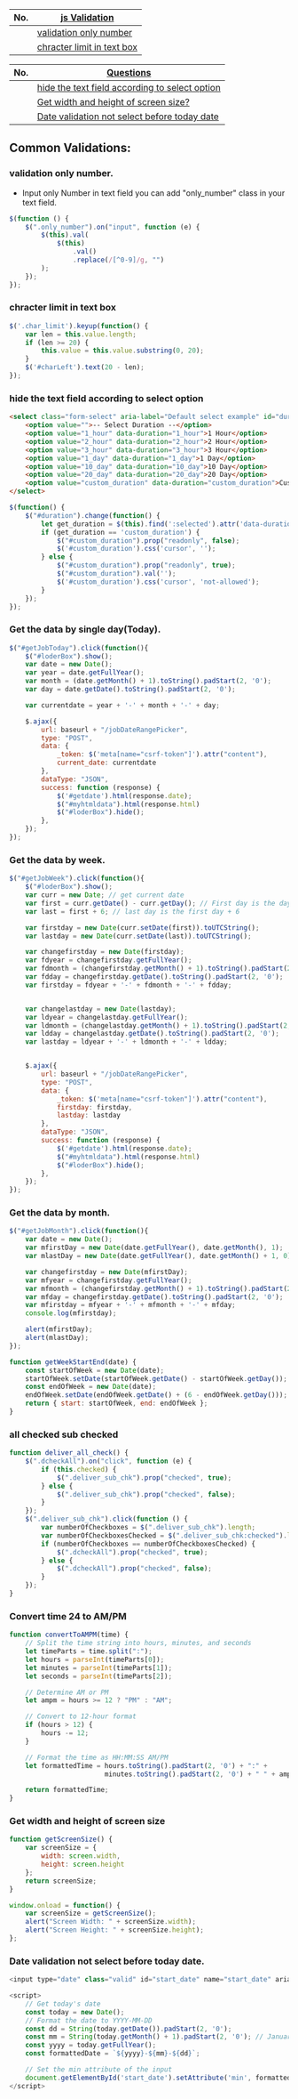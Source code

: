 |  No.  | [js Validation]()                                         |
| :---: | --------------------------------------------------------- |
|       | [validation only number](#validation-only-number)         |
|       | [chracter limit in text box](#chracter-limit-in-text-box) |

|  No.  | [Questions]()                                                                                     |
| :---: | ------------------------------------------------------------------------------------------------- |
|       | [hide the text field according to select option](#hide-the-text-field-according-to-select-option) |
|       | [Get width and height of screen size?](#get-width-and-height-of-screen-size)                      |
|       | [Date validation not select before today date](#date-validation-not-select-before-today-date)     |

## Common Validations:

### validation only number.
* Input only Number in text field you can add "only_number" class in your text field.
```javascript
$(function () {
    $(".only_number").on("input", function (e) {
        $(this).val(
            $(this)
                .val()
                .replace(/[^0-9]/g, "")
        );
    });
});
```

### chracter limit in text box
```javascript
$('.char_limit').keyup(function() {
    var len = this.value.length;
    if (len >= 20) {
        this.value = this.value.substring(0, 20);
    }
    $('#charLeft').text(20 - len);
});
```

### hide the text field according to select option
```html
<select class="form-select" aria-label="Default select example" id="duration" name="duration">
    <option value="">-- Select Duration --</option>
    <option value="1_hour" data-duration="1_hour">1 Hour</option>
    <option value="2_hour" data-duration="2_hour">2 Hour</option>
    <option value="3_hour" data-duration="3_hour">3 Hour</option>
    <option value="1_day" data-duration="1_day">1 Day</option>
    <option value="10_day" data-duration="10_day">10 Day</option>
    <option value="20_day" data-duration="20_day">20 Day</option>
    <option value="custom_duration" data-duration="custom_duration">Custom in Days</option>
</select>
```
```javascript
$(function() {
    $("#duration").change(function() {
        let get_duration = $(this).find(':selected').attr('data-duration')
        if (get_duration == 'custom_duration') {
            $("#custom_duration").prop("readonly", false);
            $('#custom_duration').css('cursor', '');
        } else {
            $("#custom_duration").prop("readonly", true);
            $("#custom_duration").val('');
            $('#custom_duration').css('cursor', 'not-allowed');
        }
    });
});
```




### Get the data by single day(Today).
```javascript
$("#getJobToday").click(function(){
    $("#loderBox").show();
    var date = new Date();
    var year = date.getFullYear();
    var month = (date.getMonth() + 1).toString().padStart(2, '0');
    var day = date.getDate().toString().padStart(2, '0');

    var currentdate = year + '-' + month + '-' + day;

    $.ajax({
        url: baseurl + "/jobDateRangePicker",
        type: "POST",
        data: {
            _token: $('meta[name="csrf-token"]').attr("content"),
            current_date: currentdate
        },
        dataType: "JSON",
        success: function (response) {               
            $('#getdate').html(response.date);
            $("#myhtmldata").html(response.html)
            $("#loderBox").hide();
        },
    });
});
```

### Get the data by week.
```javascript
$("#getJobWeek").click(function(){
    $("#loderBox").show();
    var curr = new Date; // get current date
    var first = curr.getDate() - curr.getDay(); // First day is the day of the month - the day of the week
    var last = first + 6; // last day is the first day + 6

    var firstday = new Date(curr.setDate(first)).toUTCString();
    var lastday = new Date(curr.setDate(last)).toUTCString();

    var changefirstday = new Date(firstday);
    var fdyear = changefirstday.getFullYear();
    var fdmonth = (changefirstday.getMonth() + 1).toString().padStart(2, '0');
    var fdday = changefirstday.getDate().toString().padStart(2, '0');
    var firstday = fdyear + '-' + fdmonth + '-' + fdday;


    var changelastday = new Date(lastday);
    var ldyear = changelastday.getFullYear();
    var ldmonth = (changelastday.getMonth() + 1).toString().padStart(2, '0');
    var ldday = changelastday.getDate().toString().padStart(2, '0');
    var lastday = ldyear + '-' + ldmonth + '-' + ldday;


    $.ajax({
        url: baseurl + "/jobDateRangePicker",
        type: "POST",
        data: {
            _token: $('meta[name="csrf-token"]').attr("content"),
            firstday: firstday,
            lastday: lastday
        },
        dataType: "JSON",
        success: function (response) {               
            $('#getdate').html(response.date);
            $("#myhtmldata").html(response.html)
            $("#loderBox").hide();
        },
    });
});
```

### Get the data by month.
```javascript
$("#getJobMonth").click(function(){
    var date = new Date();
    var mfirstDay = new Date(date.getFullYear(), date.getMonth(), 1);
    var mlastDay = new Date(date.getFullYear(), date.getMonth() + 1, 0);

    var changefirstday = new Date(mfirstDay);
    var mfyear = changefirstday.getFullYear();
    var mfmonth = (changefirstday.getMonth() + 1).toString().padStart(2, '0');
    var mfday = changefirstday.getDate().toString().padStart(2, '0');
    var mfirstday = mfyear + '-' + mfmonth + '-' + mfday;
    console.log(mfirstday);

    alert(mfirstDay);
    alert(mlastDay);
});

function getWeekStartEnd(date) { 
    const startOfWeek = new Date(date);
    startOfWeek.setDate(startOfWeek.getDate() - startOfWeek.getDay());
    const endOfWeek = new Date(date);
    endOfWeek.setDate(endOfWeek.getDate() + (6 - endOfWeek.getDay()));
    return { start: startOfWeek, end: endOfWeek };
} 
```


### all checked sub checked
```javascript
function deliver_all_check() {
    $(".dcheckAll").on("click", function (e) {
        if (this.checked) {
            $(".deliver_sub_chk").prop("checked", true);
        } else {
            $(".deliver_sub_chk").prop("checked", false);
        }
    });
    $(".deliver_sub_chk").click(function () {
        var numberOfCheckboxes = $(".deliver_sub_chk").length;
        var numberOfCheckboxesChecked = $(".deliver_sub_chk:checked").length;
        if (numberOfCheckboxes == numberOfCheckboxesChecked) {
            $(".dcheckAll").prop("checked", true);
        } else {
            $(".dcheckAll").prop("checked", false);
        }
    });
}
```


### Convert time 24 to AM/PM
```javascript
function convertToAMPM(time) {
    // Split the time string into hours, minutes, and seconds
    let timeParts = time.split(":");
    let hours = parseInt(timeParts[0]);
    let minutes = parseInt(timeParts[1]);
    let seconds = parseInt(timeParts[2]);

    // Determine AM or PM
    let ampm = hours >= 12 ? "PM" : "AM";

    // Convert to 12-hour format
    if (hours > 12) {
        hours -= 12;
    }

    // Format the time as HH:MM:SS AM/PM
    let formattedTime = hours.toString().padStart(2, '0') + ":" + 
                        minutes.toString().padStart(2, '0') + " " + ampm;

    return formattedTime;
}
```

### Get width and height of screen size
```javascript
function getScreenSize() {
    var screenSize = {
        width: screen.width,
        height: screen.height
    };
    return screenSize;
}

window.onload = function() {
    var screenSize = getScreenSize();
    alert("Screen Width: " + screenSize.width);
    alert("Screen Height: " + screenSize.height);
};
```


### Date validation not select before today date.
```javascript
<input type="date" class="valid" id="start_date" name="start_date" aria-invalid="false">

<script>
    // Get today's date
    const today = new Date();
    // Format the date to YYYY-MM-DD
    const dd = String(today.getDate()).padStart(2, '0');
    const mm = String(today.getMonth() + 1).padStart(2, '0'); // January is 0!
    const yyyy = today.getFullYear();
    const formattedDate = `${yyyy}-${mm}-${dd}`;

    // Set the min attribute of the input
    document.getElementById('start_date').setAttribute('min', formattedDate);
</script>
```